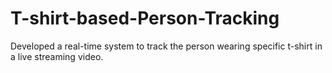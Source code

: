 # T-shirt-based-Person-Tracking
Developed a real-time system to track the person wearing specific t-shirt in a live streaming video.
